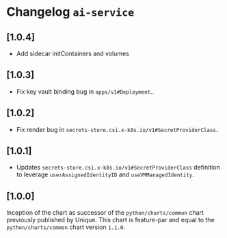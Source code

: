 # Changelog `ai-service`

## [1.0.4]
- Add sidecar initContainers and volumes

## [1.0.3]
- Fix key vault binding bug in `apps/v1#Deployment`..

## [1.0.2]
- Fix render bug in `secrets-store.csi.x-k8s.io/v1#SecretProviderClass`.

## [1.0.1]
- Updates `secrets-store.csi.x-k8s.io/v1#SecretProviderClass` definition to leverage `userAssignedIdentityID` and `useVMManagedIdentity`.

## [1.0.0]
Inception of the chart as successor of the `python/charts/common` chart previously published by Unique.
This chart is feature-par and equal to the `python/charts/common` chart version `1.1.0`.